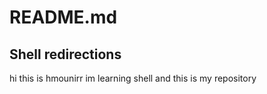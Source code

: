 # README.md
## Shell redirections


 hi this is hmounirr im learning shell and this is my repository
